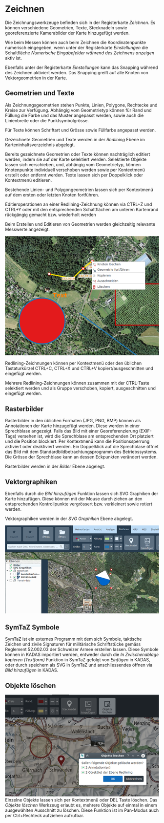 # Zeichnen

Die Zeichnungswerkzeuge befinden sich in der Registerkarte *Zeichnen*. Es können verschiedene Geometrien, Texte, Stecknadeln sowie georeferenzierte Kamerabilder der Karte hinzugefügt werden.

Wie beim Messen können auch beim Zeichnen die Koordinatenpunkte numerisch eingegeben, wenn unter der Registerkarte *Einstellungen* die Schaltfläche *Numerische Eingabefelder während des Zeichnens anzeigen* aktiv ist.

Ebenfalls unter der Registerkarte *Einstellungen* kann das Snapping während des Zeichnen aktiviert werden. Das Snapping greift auf alle Knoten von Vektorgeometrien in der Karte.

## Geometrien und Texte

Als Zeichnungsgeometrien stehen Punkte, Linien, Polygone, Rechtecke und Kreise zur Verfügung. Abhängig vom Geometrietyp können für Rand und Füllung die Farbe und das Muster angepasst werden, sowie auch die Linienbreite oder die Punktsymbolgrösse.

Für Texte können Schriftart und Grösse sowie Füllfarbe angepasst werden.

Gezeichnete Geometrien und Texte werden in der *Redlining* Ebene im Karteninhaltsverzeichnis abgelegt.

Bereits gezeichnete Geometrien oder Texte können nachträglich editiert werden, indem sie auf der Karte selektiert werden. Selektierte Objekte lassen sich verschieben, und, abhängig vom Geometrietyp, können Knotenpunkte individuell verschoben werden sowie per Kontextmenü erstellt oder entfernt werden. Texte lassen sich per Doppelklick oder Kontextmenü editieren.

Bestehende Linien- und Polygongeometrien lassen sich per Kontextmenü auf dem ersten oder letzten Knoten fortführen.

Editieroperationen an einer Redlining-Zeichnung können via CTRL+Z und CTRL+Y oder mit den entsprechenden Schaltflächen am unteren Kartenrand rückgängig gemacht bzw. wiederholt werden

Beim Erstellen und Editieren von Geometrien werden gleichzeitig relevante Messwerte angezeigt.

<img src="../media/image6.png" />

Redlining-Zeichnungen können per Kontextmenü oder den üblichen Tastaturkürzel CTRL+C, CTRL+X und CTRL+V kopiert/ausgeschnitten und eingefügt werden.

Mehrere Redlining-Zeichnungen können zusammen mit der CTRL-Taste selektiert werden und als Gruppe verschoben, kopiert, ausgeschnitten und eingefügt werden.


## Rasterbilder

Rasterbilder in den üblichen Formaten (JPG, PNG, BMP) können als Annotationen der Karte hinzugefügt werden. Diese werden in einer Sprechblase angezeigt. Falls das Bild mit einer Georeferenzierung (EXIF-Tags) versehen ist, wird die Sprechblase am entsprechenden Ort platziert und die Position blockiert. Per Kontextmenü kann die Positionssperrung aktiviert oder deaktiviert werden. Ein Doppelklick auf die Sprechblase öffnet das Bild mit dem Standardbildbetrachtungsprogramm des Betriebssystems. Die Grösse der Sprechblase kann an dessen Eckpunkten verändert werden.

Rasterbilder werden in der *Bilder* Ebene abgelegt.

## Vektorgraphiken

Ebenfalls durch die *Bild hinzufügen* Funktion lassen sich SVG Graphiken der Karte hinzufügen. Diese können mit der Mouse durch ziehen an den entsprechenden Kontrollpunkte vergrössert bzw. verkleinert sowie rotiert werden.

Vektorgraphiken werden in der *SVG Graphiken* Ebene abgelegt.

<img src="../media/image7.png" />

## SymTaZ Symbole

SymTaZ ist ein externes Programm mit dem sich Symbole, taktische Zeichen und zivile Signaturen für militärische Schriftstücke gemäss Reglement 52.002.03 der Schweizer Armee erstellen lassen. Diese Symbole können in KADAS importiert werden, entweder durch die *In Zwischenablage kopieren (Textform)* Funktion in SymTaZ gefolgt von *Einfügen* in KADAS, oder durch speichern als SVG in SymTaZ und anschliessendes öffnen via *Bild hinzufügen* in KADAS.


## Objekte löschen

<img src="../media/image8.png" />Einzelne Objekte lassen sich per Kontextmenü oder DEL Taste löschen. Das *Objekte löschen* Werkzeug erlaubt es, mehrere Objekte auf einmal in einem ausgewählten Ausschnitt zu löschen. Diese Funktion ist im Pan-Modus auch per Ctrl+Rechteck aufziehen aufrufbar.
